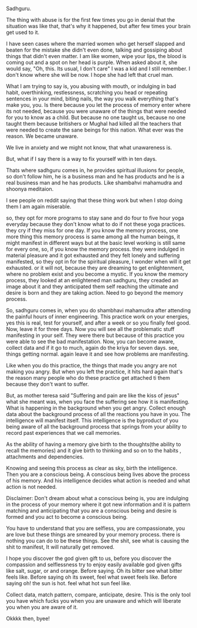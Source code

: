 Sadhguru.

The thing with abuse is for the first few times you go in denial that the situation was like that, that's why it happened, but after few times your brain get used to it.

I have seen cases where the married women who get herself slapped and beaten for the mistake she didn't even done, talking and gossiping about things that didn't even matter. 
I am like women, wipe your lips, the blood is coming out and a spot on her head is purple. When asked about it, she would say, "Oh, this. Its usual, I don't care" I was a kid and I still remember. I don't know where she will be now. I hope she had left that cruel man.

What I am trying to say is, you abusing with mouth, or indulging in bad habit, overthinking, restlessness, scratching you head or repeating sentences in your mind, biting nails, the way you walk everything that's make you, you. Is there because you let the process of memory enter where its not needed, because you were unaware of the things that were needed for you to know as a child. But because no one taught us, because no one taught them because britishers or Mughal had killed all the teachers that were needed to create the sane beings for this nation. What ever was the reason. We became unaware.

We live in anxiety and we might not know, that what unawareness is.

But, what if I say there is a way to fix yourself with in ten days.

Thats where sadhguru comes in, he provides spiritual illusions for people, so don't follow him, he is a business man and he has products and he is a real business man and he has products. Like shambahvi mahamudra and shoonya meditaion.

I see people on reddit  saying that these thing work but when I stop doing them I am again miserable.

so, they opt for more programs to stay sane and do four to five hour yoga  everyday because they don't know what to do if not these yoga practices. they cry if they miss for one day.
If you know the memory process, one more thing this memory process is same among all the human beings, it might manifest in different ways but at the basic level working is still same for every one, so, if you know the  memory process. they were indulged in material pleasure and it got exhausted and they felt lonely and suffering manifested, so they opt in for the spiritual pleasure, I wonder when will it get exhausted. or it will not, because they are dreaming to get enlightenment, where no problem exist and you become a mystic.
If you know the memory process, they looked at an enlightened man sadhguru, they creaded an image about it and they anticipated them self reaching the ultimate and desire is born and they are taking action.
Need to go beyond the memory process.

So, sadhguru comes in, when you do shambhavi mahamudra after attending the painful hours of inner engineering. 
This practice work on your energies, yes this is real, test for yourself, and after a week or so you finally feel good. Now, leave it for three days. Now you will see all the problematic stuff manifesting in your self. They were there but because of this practice you were able to see the bad manifestation. 
Now, you can become aware, collect data and if it go to much, again do the kriya for seven days. see, things getting normal.
again leave it and see how problems are manifesting.

Like when you do this practice, the things that made you angry are not making you angry. But when you left the practice, it hits hard again that's the reason many people who do these practice get attached ti them because they don't want to suffer.

But, as mother teresa said "Suffering and pain are like the kiss of jesus" what she meant was, when you face the suffering see how it is manifesting. What is happening in the background when you get angry.
Collect enough data about the background process of all the reactions you have in you. The intelligence will manifest itself.
This intelligence is the byproduct of you being aware of all the background process that springs from your ability to record past experiences that we call memories.

As the ability of having a memory give birth to the thoughts(the ability to recall the memories) and it give birth to thinking and so on to the habits , attachments and dependencies.

Knowing and seeing this process as clear as sky, birth the intelligence. Then you are a conscious being. A conscious being lives above the process of his memory.
And his intelligence decides what action is needed and what action is not needed.

Disclaimer: Don't dream about what a conscious being is, you are indulging in the process of your memory where it got new information and it is pattern matching and anticipating that you are a conscious being and desire is formed and you act to become a conscious being.

You have to understand that you are selfless, you are compassionate, you are love but these things are smeared by your memory process. there is nothing you can do to be these things. See the shit, see what is causing the shit to manifest, It will naturally get removed.

I hope you discover the god given gift to us, before you discover the compassion and selflessness try to enjoy easily available god given gifts like salt, sugar, or and orange. Before saying. Oh its bitter see what bitter feels like. Before saying oh its sweet, feel what sweet feels like. Before saying oh! the sun is hot. feel what hot sun feel like. 

Collect data, match pattern, compare, anticipate, desire.
This is the only tool you have which fucks you when you are unaware and which will liberate you when you are aware of it.

Okkkk then, byee!